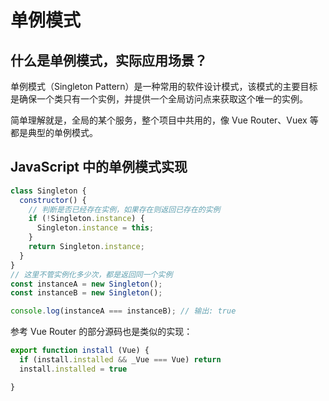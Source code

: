 # 单例模式

## 什么是单例模式，实际应用场景？

单例模式（Singleton Pattern）是一种常用的软件设计模式，该模式的主要目标是确保一个类只有一个实例，并提供一个全局访问点来获取这个唯一的实例。

简单理解就是，全局的某个服务，整个项目中共用的，像 Vue Router、Vuex 等 都是典型的单例模式。

## JavaScript 中的单例模式实现

```js
class Singleton {
  constructor() {
    // 判断是否已经存在实例，如果存在则返回已存在的实例
    if (!Singleton.instance) {
      Singleton.instance = this;
    }
    return Singleton.instance;
  }
}
// 这里不管实例化多少次，都是返回同一个实例
const instanceA = new Singleton();
const instanceB = new Singleton();

console.log(instanceA === instanceB); // 输出: true
```

参考 Vue Router 的部分源码也是类似的实现：

```js
export function install (Vue) {
  if (install.installed && _Vue === Vue) return
  install.installed = true

}
```
